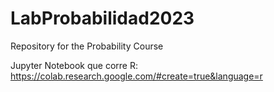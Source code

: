 # LabProbabilidad2023
Repository for the Probability Course

Jupyter Notebook que corre R:
https://colab.research.google.com/#create=true&language=r
